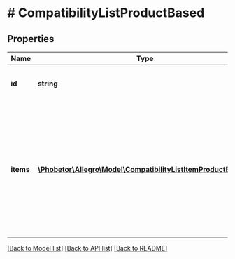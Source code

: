 # # CompatibilityListProductBased

## Properties

Name | Type | Description | Notes
------------ | ------------- | ------------- | -------------
**id** | **string** | Id of product-based compatibility list. |
**items** | [**\Phobetor\Allegro\Model\CompatibilityListItemProductBased[]**](CompatibilityListItemProductBased.md) | Text representation of the compatibility list items. Provided for informational purposes only - ignored when creating (Post) or updating (Put) compatibility list in the offer. | [optional]

[[Back to Model list]](../../README.md#models) [[Back to API list]](../../README.md#endpoints) [[Back to README]](../../README.md)
